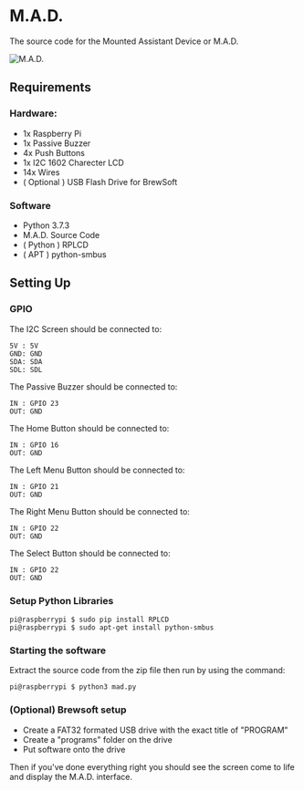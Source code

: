 # M.A.D.
The source code for the Mounted Assistant Device or M.A.D.

![M.A.D.](https://i.imgur.com/ptwvlgA.png)

## Requirements
### Hardware:
- 1x Raspberry Pi
- 1x Passive Buzzer
- 4x Push Buttons
- 1x I2C 1602 Charecter LCD
- 14x Wires
- ( Optional ) USB Flash Drive for BrewSoft

### Software
- Python 3.7.3
- M.A.D. Source Code
- ( Python ) RPLCD
- ( APT ) python-smbus

## Setting Up
### GPIO
The I2C Screen should be connected to:
```
5V : 5V
GND: GND
SDA: SDA
SDL: SDL
```
The Passive Buzzer should be connected to:
```
IN : GPIO 23
OUT: GND
```
The Home Button should be connected to:
```
IN : GPIO 16
OUT: GND
```
The Left Menu Button should be connected to:
```
IN : GPIO 21
OUT: GND
```
The Right Menu Button should be connected to:
```
IN : GPIO 22
OUT: GND
```

The Select Button should be connected to:
```
IN : GPIO 22
OUT: GND
```

### Setup Python Libraries
```console
pi@raspberrypi $ sudo pip install RPLCD
pi@raspberrypi $ sudo apt-get install python-smbus
```

### Starting the software
Extract the source code from the zip file then run by using the command:
```console
pi@raspberrypi $ python3 mad.py
```

### (Optional) Brewsoft setup
 - Create a FAT32 formated USB drive with the exact title of "PROGRAM"
 - Create a "programs" folder on the drive
 - Put software onto the drive
 

Then if you've done everything right you should see the screen come to life and display the M.A.D. interface.
